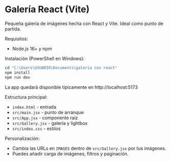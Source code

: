 # Galería React (Vite)

Pequeña galería de imágenes hecha con React y Vite. Ideal como punto de partida.

Requisitos:
- Node.js 16+ y npm

Instalación (PowerShell en Windows):

```powershell
cd "C:\Users\USUARIO\Documents\galeria con react"
npm install
npm run dev
```

La app quedará disponible típicamente en http://localhost:5173

Estructura principal:
- `index.html` - entrada
- `src/main.jsx` - punto de arranque
- `src/App.jsx` - componente raíz
- `src/Gallery.jsx` - galería y lightbox
- `src/index.css` - estilos

Personalización:
- Cambia las URLs en `IMAGES` dentro de `src/Gallery.jsx` por tus imágenes.
- Puedes añadir carga de imágenes, filtros y paginación.
